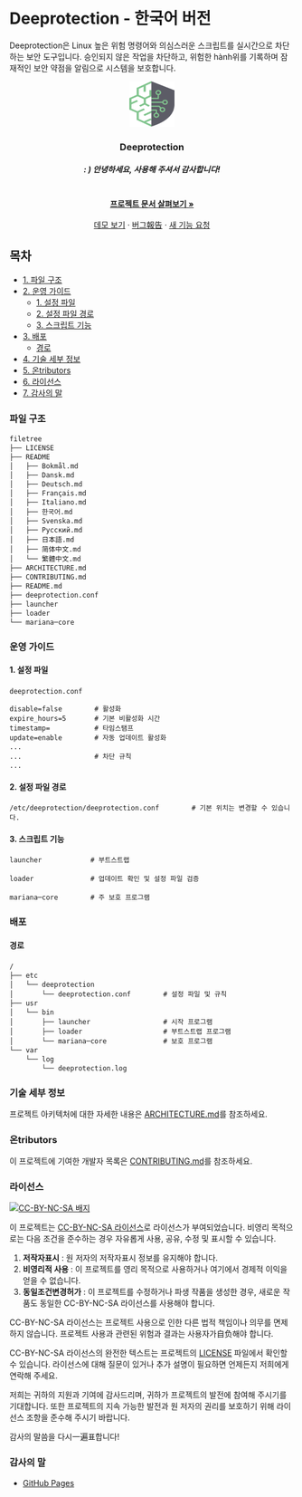 # Deeprotection - 한국어 버전

Deeprotection은 Linux 높은 위험 명령어와 의심스러운 스크립트를 실시간으로 차단하는 보안 도구입니다. 승인되지 않은 작업을 차단하고, 위험한 hành위를 기록하며 잠재적인 보안 약점을 알림으로 시스템을 보호합니다.

<p align="center">
  <a href="https://github.com/Geekstrange/Deeprotection">
    <img src="images/logo.svg" alt="Logo" width="80" height="80">
  </a>
  <h3 align="center">Deeprotection</h3>
  <h5 align="center">: ) 안녕하세요, 사용해 주셔서 감사합니다!</h5>
  <p align="center">
    <br />
    <a href="https://github.com/Geekstrange/Deeprotection"><strong>프로젝트 문서 살펴보기 »</strong></a>
    <br />
    <br />
    <a href="https://github.com/Geekstrange/Deeprotection">데모 보기</a>
    ·
    <a href="https://github.com/Geekstrange/Deeprotection/issues">버그報告</a>
    ·
    <a href="https://github.com/Geekstrange/Deeprotection/issues">새 기능 요청</a>
  </p>

## 목차

- [1\. 파일 구조](#파일-구조)
- [2\. 운영 가이드](#운영-가이드)
  - [1\. 설정 파일](#1-설정-파일)
  - [2\. 설정 파일 경로](#2-설정-파일-경로)
  - [3\. 스크립트 기능](#3-스크립트-기능)
- [3\. 배포](#배포)
  - [경로](#경로)
- [4\. 기술 세부 정보](#기술-세부-정보)
- [5\. 온tributors](#온tributors)
- [6\. 라이선스](#라이선스)
- [7\. 감사의 말](#감사의-말)

### 파일 구조
```
filetree 
├── LICENSE
├── README
│   ├── Bokmål.md
│   ├── Dansk.md
│   ├── Deutsch.md
│   ├── Français.md
│   ├── Italiano.md
│   ├── 한국어.md
│   ├── Svenska.md
│   ├── Русский.md
│   ├── 日本語.md
│   ├── 简体中文.md
│   └── 繁體中文.md
├── ARCHITECTURE.md
├── CONTRIBUTING.md
├── README.md
├── deeprotection.conf
├── launcher
├── loader
└── mariana─core
```

### 운영 가이드

#### 1\. 설정 파일

`deeprotection.conf`

```
disable=false        # 활성화
expire_hours=5       # 기본 비활성화 시간
timestamp=           # 타임스탬프
update=enable        # 자동 업데이트 활성화
...
...                  # 차단 규칙
...
```

#### 2\. 설정 파일 경로

```
/etc/deeprotection/deeprotection.conf        # 기본 위치는 변경할 수 있습니다.
```

#### 3\. 스크립트 기능

```
launcher            # 부트스트랩

loader              # 업데이트 확인 및 설정 파일 검증

mariana─core        # 주 보호 프로그램
```

### 배포

#### 경로

```
/
├── etc
│   └── deeprotection
│       └── deeprotection.conf        # 설정 파일 및 규칙
├── usr
│   └── bin 
│       ├── launcher                  # 시작 프로그램
│       ├── loader                    # 부트스트랩 프로그램
│       └── mariana─core              # 보호 프로그램
└── var
    └── log
        └── deeprotection.log
```

### 기술 세부 정보

프로젝트 아키텍처에 대한 자세한 내용은 [ARCHITECTURE.md](https://github.com/Geekstrange/Deeprotection/ARCHITECTURE.md)를 참조하세요.

### 온tributors

이 프로젝트에 기여한 개발자 목록은 [CONTRIBUTING.md](https://github.com/Geekstrange/Deeprotection/CONTRIBUTING.md)를 참조하세요.

### 라이선스

[![CC-BY-NC-SA 배지](https://mirrors.creativecommons.org/presskit/buttons/88x31/svg/by─nc─sa.svg)](https://creativecommons.org/licenses/by-nc-sa/4.0/)

이 프로젝트는 [CC-BY-NC-SA 라이선스](https://creativecommons.org/licenses/by-nc-sa/4.0/)로 라이선스가 부여되었습니다. 비영리 목적으로는 다음 조건을 준수하는 경우 자유롭게 사용, 공유, 수정 및 표시할 수 있습니다.

1. **저작자표시** : 원 저자의 저작자표시 정보를 유지해야 합니다.
2. **비영리적 사용** : 이 프로젝트를 영리 목적으로 사용하거나 여기에서 경제적 이익을 얻을 수 없습니다.
3. **동일조건변경허가** : 이 프로젝트를 수정하거나 파생 작품을 생성한 경우, 새로운 작품도 동일한 CC-BY-NC-SA 라이선스를 사용해야 합니다.

CC-BY-NC-SA 라이선스는 프로젝트 사용으로 인한 다른 법적 책임이나 의무를 면제하지 않습니다. 프로젝트 사용과 관련된 위험과 결과는 사용자가自负해야 합니다.

CC-BY-NC-SA 라이선스의 완전한 텍스트는 프로젝트의 [LICENSE](https://github.com/Geekstrange/Deeprotection/LICENSE) 파일에서 확인할 수 있습니다. 라이선스에 대해 질문이 있거나 추가 설명이 필요하면 언제든지 저희에게 연락해 주세요.

저희는 귀하의 지원과 기여에 감사드리며, 귀하가 프로젝트의 발전에 참여해 주시기를 기대합니다. 또한 프로젝트의 지속 가능한 발전과 원 저자의 권리를 보호하기 위해 라이선스 조항을 준수해 주시기 바랍니다.

감사의 말씀을 다시一遍표합니다!

### 감사의 말

- [GitHub Pages](https://pages.github.com)
